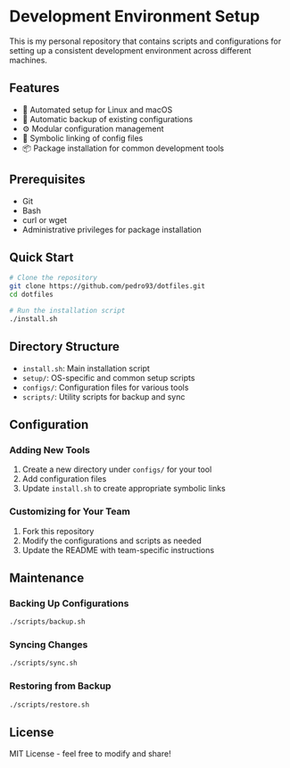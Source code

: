 # Development Environment Setup

This is my personal repository that contains scripts and configurations for setting up a consistent development environment across different machines. 

## Features

- 🔄 Automated setup for Linux and macOS
- 💾 Automatic backup of existing configurations
- ⚙️ Modular configuration management
- 🔗 Symbolic linking of config files
- 📦 Package installation for common development tools

## Prerequisites

- Git
- Bash
- curl or wget
- Administrative privileges for package installation

## Quick Start

```bash
# Clone the repository
git clone https://github.com/pedro93/dotfiles.git
cd dotfiles

# Run the installation script
./install.sh
```

## Directory Structure

- `install.sh`: Main installation script
- `setup/`: OS-specific and common setup scripts
- `configs/`: Configuration files for various tools
- `scripts/`: Utility scripts for backup and sync

## Configuration

### Adding New Tools

1. Create a new directory under `configs/` for your tool
2. Add configuration files
3. Update `install.sh` to create appropriate symbolic links

### Customizing for Your Team

1. Fork this repository
2. Modify the configurations and scripts as needed
3. Update the README with team-specific instructions

## Maintenance

### Backing Up Configurations

```bash
./scripts/backup.sh
```

### Syncing Changes

```bash
./scripts/sync.sh
```

### Restoring from Backup

```bash
./scripts/restore.sh 
```

## License

MIT License - feel free to modify and share!